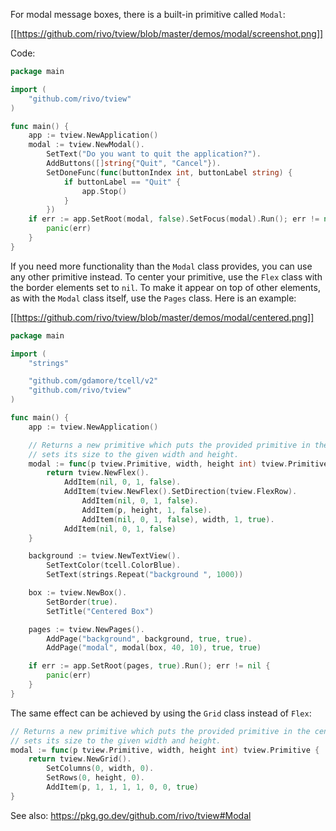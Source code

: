 For modal message boxes, there is a built-in primitive called `Modal`:

[[https://github.com/rivo/tview/blob/master/demos/modal/screenshot.png]]

Code:

```go
package main

import (
	"github.com/rivo/tview"
)

func main() {
	app := tview.NewApplication()
	modal := tview.NewModal().
		SetText("Do you want to quit the application?").
		AddButtons([]string{"Quit", "Cancel"}).
		SetDoneFunc(func(buttonIndex int, buttonLabel string) {
			if buttonLabel == "Quit" {
				app.Stop()
			}
		})
	if err := app.SetRoot(modal, false).SetFocus(modal).Run(); err != nil {
		panic(err)
	}
}
```

If you need more functionality than the `Modal` class provides, you can use any other primitive instead. To center your primitive, use the `Flex` class with the border elements set to `nil`. To make it appear on top of other elements, as with the `Modal` class itself, use the `Pages` class. Here is an example:

[[https://github.com/rivo/tview/blob/master/demos/modal/centered.png]]

```go
package main

import (
	"strings"

	"github.com/gdamore/tcell/v2"
	"github.com/rivo/tview"
)

func main() {
	app := tview.NewApplication()

	// Returns a new primitive which puts the provided primitive in the center and
	// sets its size to the given width and height.
	modal := func(p tview.Primitive, width, height int) tview.Primitive {
		return tview.NewFlex().
			AddItem(nil, 0, 1, false).
			AddItem(tview.NewFlex().SetDirection(tview.FlexRow).
				AddItem(nil, 0, 1, false).
				AddItem(p, height, 1, false).
				AddItem(nil, 0, 1, false), width, 1, true).
			AddItem(nil, 0, 1, false)
	}

	background := tview.NewTextView().
		SetTextColor(tcell.ColorBlue).
		SetText(strings.Repeat("background ", 1000))

	box := tview.NewBox().
		SetBorder(true).
		SetTitle("Centered Box")

	pages := tview.NewPages().
		AddPage("background", background, true, true).
		AddPage("modal", modal(box, 40, 10), true, true)

	if err := app.SetRoot(pages, true).Run(); err != nil {
		panic(err)
	}
}
```

The same effect can be achieved by using the `Grid` class instead of `Flex`:

```go
// Returns a new primitive which puts the provided primitive in the center and
// sets its size to the given width and height.
modal := func(p tview.Primitive, width, height int) tview.Primitive {
	return tview.NewGrid().
		SetColumns(0, width, 0).
		SetRows(0, height, 0).
		AddItem(p, 1, 1, 1, 1, 0, 0, true)
}
```

See also: https://pkg.go.dev/github.com/rivo/tview#Modal